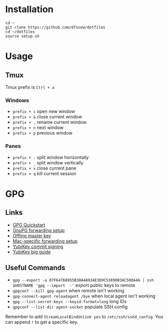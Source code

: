 # Installation

```
cd ~
git clone https://github.com/dfsnow/dotfiles
cd ~/dotfiles
source setup.sh
```

# Usage

## Tmux

Tmux prefix is `Ctrl + a`

### Windows

* `prefix + c` open new window
* `prefix + &` close current window
* `prefix + ,` rename current window
* `prefix + n` next window
* `prefix + p` previous window

### Panes

* `prefix + -` split window horizontally
* `prefix + _` split window vertically
* `prefix + x` close current pane
* `prefix + q` kill current session

# GPG

## Links

* [GPG Quickstart](https://github.com/bfrg/gpg-guide)
* [GnuPG forwarding setup](https://wiki.gnupg.org/AgentForwarding)
* [Offline master key](https://incenp.org/notes/2015/using-an-offline-gnupg-master-key.html)
* [Mac-specific forwarding setup](https://gist.github.com/TimJDFletcher/85fafd023c81aabfad57454111c1564d)
* [YubiKey commit signing](https://github.com/YubicoLabs/sign-git-commits-yubikey)
* [YubiKey big guide](https://github.com/drduh/YubiKey-Guide)

## Useful Commands

* `gpg --export -a 07F64768955B38A4A934E3D9C5389003AC500A4A | ssh $HOSTNAME 'gpg --import  -'` export public keys to remote
* `gpgconf --kill gpg-agent` when remote isn't working
* `gpg-connect-agent reloadagent /bye` when local agent isn't working
* `gpg --list-secret-keys --keyid-format=long` long IDs
* `gpgconf --list-dir agent-socket` populate SSH config

Remember to add `StreamLocalBindUnlink yes` to `/etc/ssh/sshd_config`. You can append `!` to get a specific key.

